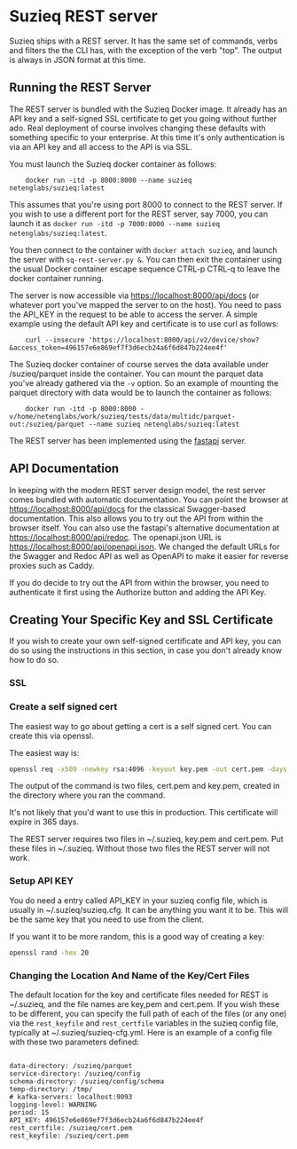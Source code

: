 # Suzieq REST server

Suzieq ships with a REST server. It has the same set of commands, verbs and filters the the CLI has, with the exception of the verb "top". The output is always in JSON format at this time.

## Running the REST Server

The REST server is bundled with the Suzieq Docker image. It already has an API key and a self-signed SSL certificate to get you going without further ado. Real deployment of course involves changing these defaults with something specific to your enterprise. At this time it's only authentication
is via an API key and all access to the API is via SSL.

You must launch the Suzieq docker container as follows:
```
    docker run -itd -p 8000:8000 --name suzieq netenglabs/suzieq:latest
```
This assumes that you're using port 8000 to connect to the REST server. If you wish to use a different port for the REST server, say 7000, you can launch it as ```docker run -itd -p 7000:8000 --name suzieq netenglabs/suzieq:latest```.

You then connect to the container with ```docker attach suzieq```, and launch the server with ```sq-rest-server.py &```. You can then exit the container using the usual Docker container escape sequence CTRL-p CTRL-q to leave the docker container running. 

The server is now accessible via [https://localhost:8000/api/docs](https://localhost:8000/api/docs) (or whatever port you've mapped the server to on the host). You need to pass the API_KEY in the request to be able to access the server. A simple example using the default API key and certificate is to use curl as follows:
```
    curl --insecure 'https://localhost:8000/api/v2/device/show?&access_token=496157e6e869ef7f3d6ecb24a6f6d847b224ee4f'
```

The Suzieq docker container of course serves the data available under /suzieq/parquet inside the container. You can mount the parquet data you've already gathered via the `-v` option. So an example of mounting the parquet directory with data would be to launch the container as follows:
```
    docker run -itd -p 8000:8000 -v/home/netenglabs/work/suzieq/tests/data/multidc/parquet-out:/suzieq/parquet --name suzieq netenglabs/suzieq:latest
```

The REST server has been implemented using the [fastapi](https://fastapi.tiangolo.com/) server.

## API Documentation

In keeping with the modern REST server design model, the rest server comes bundled with automatic documentation. You can point the browser at [https://localhost:8000/api/docs](https://localhost:8000/api/docs) for the classical Swagger-based documentation. This also allows you to try out the API from within the browser itself. You can also use the fastapi's alternative documentation at [https://localhost:8000/api/redoc](https://localhost:8000/api/redoc). The openapi.json URL is [https://localhost:8000/api/openapi.json](https://localhost:8000/api/openapi.json). We changed the default URLs for the Swagger and Redoc API as well as OpenAPI to make it easier for reverse proxies such as Caddy.

If you do decide to try out the API from within the browser, you need to authenticate it first using the Authorize button and adding the API Key.

## Creating Your Specific Key and SSL Certificate

If you wish to create your own self-signed certificate and API key, you can do so using the instructions in this section, in case you don't already know how to do so. 

### SSL 

### Create a self signed cert

The easiest way to go about getting a cert is a self signed cert. You can create this
via openssl.

The easiest way is:

``` bash
openssl req -x509 -newkey rsa:4096 -keyout key.pem -out cert.pem -days 365 -nodes
```
The output of the command is two files, cert.pem and key.pem, created in the directory where you ran the command.

It's not likely that you'd want to use this in production. This certificate will expire in 365 days.

The REST server requires two files in ~/.suzieq, key.pem and cert.pem. Put these files in ~/.suzieq. Without those two files the REST server will not work.

### Setup API KEY

You do need a entry called API_KEY in your suzieq config file, which is usually in ~/.suzieq/suzieq.cfg.
It can be anything you want it to be. This will be the same key that you need to use from the client.

If you want it to be more random, this is a good way of creating a key:

``` bash
openssl rand -hex 20
```

### Changing the Location And Name of the Key/Cert Files

The default location for the key and certificate files needed for REST is ~/.suzieq, and the file names are key,pem and cert.pem. If you wish these to be different, you can specify the full path of each of the files (or any one) via the ```rest_keyfile``` and ```rest_certfile``` variables in the suzieq config file, typically at ~/.suzieq/suzieq-cfg.yml. Here is an example of a config file with these two parameters defined:
```

data-directory: /suzieq/parquet
service-directory: /suzieq/config
schema-directory: /suzieq/config/schema
temp-directory: /tmp/
# kafka-servers: localhost:9093
logging-level: WARNING
period: 15
API_KEY: 496157e6e869ef7f3d6ecb24a6f6d847b224ee4f
rest_certfile: /suzieq/cert.pem
rest_keyfile: /suzieq/cert.pem
```
